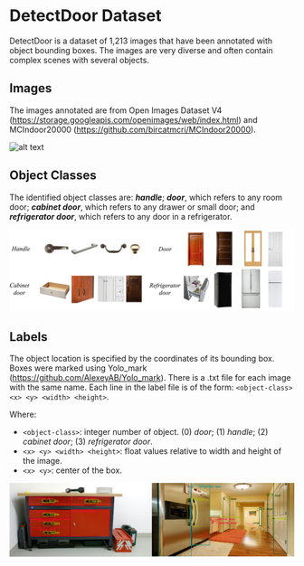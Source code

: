 # DetectDoor Dataset
DetectDoor is a dataset of 1,213 images that have been annotated with object bounding boxes. The images are very diverse and often contain complex scenes with several objects. 


## Images
The images annotated are from Open Images Dataset V4 (https://storage.googleapis.com/openimages/web/index.html) and MCIndoor20000 (https://github.com/bircatmcri/MCIndoor20000).

![alt text](/readme_figures/Fig1.png)


## Object Classes 
The identified object classes are: ***handle***; ***door***, which refers to any room door; ***cabinet door***, which refers to any drawer or small door; and ***refrigerator door***, which refers to any door in a refrigerator.  

![alt text](/readme_figures/Fig2.png)


## Labels
The object location is specified by the coordinates of its bounding box. Boxes were marked using Yolo_mark (https://github.com/AlexeyAB/Yolo_mark). There is a .txt file for each image with the same name. Each line in the label file is of the form: `<object-class> <x> <y> <width> <height>`.

Where:
* `<object-class>`: integer number of object. (0) *door*; (1) *handle*; (2) *cabinet door*; (3) *refrigerator door*.
* `<x> <y> <width> <height>`: float values relative to width and height of the image.
* `<x> <y>`: center of the box.

![alt text](/readme_figures/Fig3.png)

